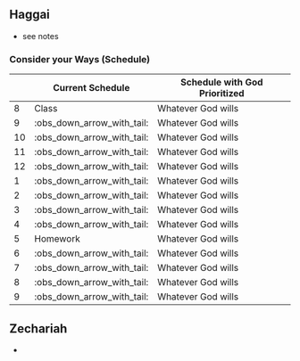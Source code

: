## Haggai

- see notes

### Consider your Ways (Schedule)

|     | Current Schedule           | Schedule with God Prioritized |
| --- | -------------------------- | ----------------------------- |
| 8   | Class                      | Whatever God wills            | 
| 9   | :obs_down_arrow_with_tail: | Whatever God wills            |
| 10  | :obs_down_arrow_with_tail: | Whatever God wills            |
| 11  | :obs_down_arrow_with_tail: | Whatever God wills            |
| 12  | :obs_down_arrow_with_tail: | Whatever God wills            |
| 1   | :obs_down_arrow_with_tail: | Whatever God wills            |
| 2   | :obs_down_arrow_with_tail: | Whatever God wills            |
| 3   | :obs_down_arrow_with_tail: | Whatever God wills            |
| 4   | :obs_down_arrow_with_tail: | Whatever God wills            |
| 5   | Homework                   | Whatever God wills            |
| 6   | :obs_down_arrow_with_tail: | Whatever God wills            |
| 7   | :obs_down_arrow_with_tail: | Whatever God wills            |
| 8   | :obs_down_arrow_with_tail: | Whatever God wills            |
| 9   | :obs_down_arrow_with_tail: | Whatever God wills            |

## Zechariah

- 